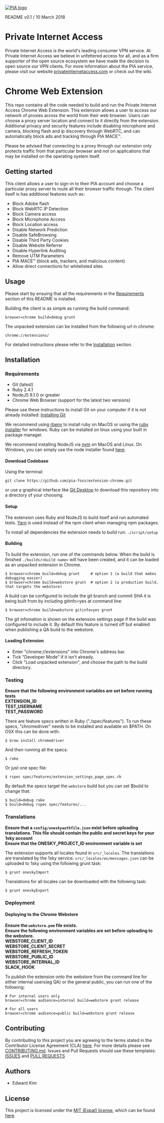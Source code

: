 [![PIA logo][pia-image]][pia-url]

README v0.1 / 10 March 2018

# Private Internet Access
Private Internet Access is the world's leading consumer VPN service. At Private Internet Access we believe in unfettered access for all, and as a firm supporter of the open source ecosystem we have made the decision to open source our VPN clients. For more information about the PIA service, please visit our website [privateinternetaccess.com](https://privateinternetaccess.com) or check out the wiki.

# Chrome Web Extension
This repo contains all the code needed to build and run the Private Internet Access Chrome Web Extension. This extension allows a user to access our network of proxies across the world from their web browser. Users can choose a proxy server location and connect to it directly from the extension. Additional privacy and security features include disabling microphone and camera, blocking flash and ip discovery through WebRTC, and can automatically block ads and tracking through PIA MACE™.  

Please be advised that connecting to a proxy through our extension only protects traffic from that particular browser and not on applications that may be installed on the operating system itself.

## Getting started
This client allows a user to sign-in to their PIA account and choose a particular proxy server to route all their browser traffic through. The client itself is has additional features such as:
 - Block Adobe flash
 - Block WebRTC IP Detection
 - Block Camera access
 - Block Microphone Access
 - Block Location access
 - Disable Network Prediction
 - Disable SafeBrowsing
 - Disable Third Party Cookies
 - Disable Website Referrer
 - Disable Hyperlink Auditing
 - Remove UTM Parameters
 - PIA MACE™ (block ads, trackers, and malicious content)
 - Allow direct connections for whitelisted sites

## Usage
Please start by ensuing that all the requirements in the [Requirements](#requirements) section of this README is installed.   

Building the client is as simple as running the build command:

 `browser=chrome build=debug grunt`

 The unpacked extension can be installed from the following url in chrome:

 `chrome://extensions/`

 For detailed instructions please refer to the [Installation](#installation) section.

## Installation

### Requirements
 - Git (latest)
 - Ruby 2.4.1
 - NodeJS 8.1.0 or greater
 - Chrome Web Browser (support for the latest two versions)

Please use these instructions to install Git on your computer if it is not already installed: [Installing Git](https://gist.github.com/derhuerst/1b15ff4652a867391f03)

We recommend using [rbenv](https://github.com/rbenv/rbenv) to install ruby on MacOS or using the [ruby installer](https://rubyinstaller.org/) for windows. Ruby can be installed on linux using your built in package manager.

We recommend installing NodeJS via [nvm](https://github.com/creationix/nvm) on MacOS and Linux. On Windows, you can simply use the node installer found [here](https://nodejs.org/en/).

#### Download Codebase
Using the terminal:

`git clone https://github.com/pia-foss/extension-chrome.git`

or use a graphical interface like [Git Desktop](https://desktop.github.com/) to download this repository into a directory of your choosing.

#### Setup
The extension uses Ruby and NodeJS to build itself and run automated tests.
[Yarn](https://yarnpkg.com) is used instead of the npm client when managing npm packages.

To install all dependencies the extension needs to build run:
  `./script/setup`

#### Building
To build the extension, run one of the commands below.
When the build is finished `./builds/<build name>` will have been created, and it can be loaded as an unpacked extension in Chrome.

    $ browser=chrome build=debug grunt     # option 1 (a build that makes debugging easier)
    $ browser=chrome build=webstore grunt  # option 2 (a production build, that targets the webstore)

A build can be configured to include the git branch and commit SHA it is being built from
by including gitinfo=yes at command line:

    $ browser=chrome build=webstore gitinfo=yes grunt

The git infomation is shown on the extension settings page if the build was configured to
include it. By default this feature is turned off but enabled when publishing a QA build
to the webstore.

#### Loading Extension

  * Enter "chrome://extensions" into Chrome's address bar.
  * Tick "Developer Mode" if it isn't already.
  * Click "Load unpacked extension", and choose the path to the build directory.


### Testing
**Ensure that the following environment variables are set before running tests**  
**EXTENSION_ID**  
**TEST_USERNAME**  
**TEST_PASSWORD**  

There are feature specs written in Ruby ("./spec/features").
To run these specs, "chromedriver" needs to be installed and available on $PATH.
On OSX this can be done with:

    $ brew install chromedriver

And then running all the specs:

    $ rake

Or just one spec file:

    $ rspec spec/features/extension_settings_page_spec.rb

By default the specs target the `webstore` build but you can set $build to change
that:

    $ build=debug rake
    $ build=debug rspec spec/features/...

### Translations

**Ensure that a `config/oneskyauthfile.json` exist before uploading translations. This file should contain the public and secret keys for your 1sky account**  
**Ensure that the ONESKY_PROJECT_ID environment variable is set**

The extension supports all locales found in `src/_locales`. The translations are
translated by the 1sky service. `src/_locales/en/messages.json` can be uploaded to 1sky
using the following grunt task:

    $ grunt oneskyImport

Translations for all locales can be downloaded with the following task:

    $ grunt oneskyExport

### Deployment
#### Deploying to the Chrome Webstore

**Ensure the `webstore.pem` file exists.**  
**Ensure the following environment variables are set before uploading to the webstore.**  
**WEBSTORE_CLIENT_ID**  
**WEBSTORE_CLIENT_SECRET**  
**WEBSTORE_REFRESH_TOKEN**  
**WEBSTORE_PUBLIC_ID**  
**WEBSTORE_INTERNAL_ID**  
**SLACK_HOOK**  


To publish the extension onto the webstore from the command line for either internal
users(eg QA) or the general public, you can run one of the following:

    # For internal users only
    browser=chrome audience=internal build=webstore grunt release

    # For all users
    browser=chrome audience=public build=webstore grunt release

## Contributing
By contributing to this project you are agreeing to the terms stated in the Contributor License Agreement (CLA) [here](/CLA.rst). For more details please see  [CONTRIBUTING.md](/.github/CONTRIBUTING.md). Issues and Pull Requests should use these templates: [ISSUES](/.github/ISSUE_TEMPLATE.md) and [PULL REQUESTS](/.github/PULL_REQUEST_TEMPLATE.md)

## Authors
 - Edward Kim

## License
This project is licensed under the [MIT (Expat) license](https://choosealicense.com/licenses/mit/), which can be found [here](/LICENSE).

<!-- Markdown link & img dfn's -->
[pia-image]: https://www.privateinternetaccess.com/assets/PIALogo2x-0d1e1094ac909ea4c93df06e2da3db4ee8a73d8b2770f0f7d768a8603c62a82f.png
[pia-url]: https://www.privateinternetaccess.com/
[wiki]: https://en.wikipedia.org/wiki/Private_Internet_Access
